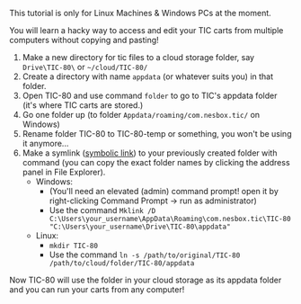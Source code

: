 This tutorial is only for Linux Machines & Windows PCs at the moment.

You will learn a hacky way to access and edit your TIC carts from multiple computers without copying and pasting!

1. Make a new directory for tic files to a cloud storage folder, say `Drive\TIC-80\` or `~/cloud/TIC-80/`
2. Create a directory with name `appdata` (or whatever suits you) in that folder.
3. Open TIC-80 and use command `folder` to go to TIC's appdata folder (it's where TIC carts are stored.)
4. Go one folder up (to folder `Appdata/roaming/com.nesbox.tic/` on Windows)
5. Rename folder TIC-80 to TIC-80-temp or something, you won't be using it anymore...
6. Make a symlink ([symbolic link](https://en.wikipedia.org/wiki/Symbolic_link)) to your previously created folder with command (you can copy the exact folder names by clicking the address panel in File Explorer).
   * Windows:
      * (You'll need an elevated (admin) command prompt! open it by right-clicking Command Prompt -> run as administrator)
      * Use the command `Mklink /D C:\Users\your_username\AppData\Roaming\com.nesbox.tic\TIC-80 "C:\Users\your_username\Drive\TIC-80\appdata"`
    * Linux:
       * `mkdir TIC-80`
       * Use the command `ln -s /path/to/original/TIC-80 /path/to/cloud/folder/TIC-80/appdata`


Now TIC-80 will use the folder in your cloud storage as its appdata folder and you can run your carts from any computer!